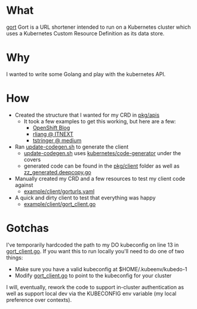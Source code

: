 # What
[gort](static/gort.jpg) Gort is a URL shortener intended to run on a Kubernetes cluster which uses a Kubernetes Custom Resource Definition as its data store.



# Why
I wanted to write some Golang and play with the kubernetes API.

# How
- Created the structure that I wanted for my CRD in [pkg/apis](pkg/apis)
  - It took a few examples to get this working, but here are a few:
    - [OpenShift Blog](https://blog.openshift.com/kubernetes-deep-dive-code-generation-customresources/)
    - [rliang @ ITNEXT](https://itnext.io/how-to-generate-client-codes-for-kubernetes-custom-resource-definitions-crd-b4b9907769ba)
    - [tstringer @ medium](https://medium.com/@trstringer/create-kubernetes-controllers-for-core-and-custom-resources-62fc35ad64a3)
- Ran [update-codegen.sh](hack/update-codegen.sh) to generate the client
  - [update-codegen.sh](hack/update-codegen.sh) uses [kubernetes/code-generator](https://github.com/kubernetes/code-generator) under the covers
  - generated code can be found in the [pkg/client](pkg/client) folder as well as [zz_generated.deepcopy.go](pkg/apis/gorturl/v1/zz_generated.deepcopy.go)
- Manually created my CRD and a few resources to test my client code against
  - [example/client/gorturls.yaml](exmaple/client/gorturls.yaml)
- A quick and dirty client to test that everything was happy
  - [example/client/gort_client.go](example/client/gort_client.go)

# Gotchas
I've temporarily hardcoded the path to my DO kubeconfig on line 13 in [gort_client.go](example/client/gort_client.go:13). If you want this to run locally you'll need to do one of two things:

- Make sure you have a valid kubeconfig at $HOME/.kubeenv/kubedo-1
- Modify [gort_client.go](example/client/gort_client.go:13) to point to the kubeconfig for your cluster

I will, eventually, rework the code to support in-cluster authentication as well as support local dev via the KUBECONFIG env variable (my local preference over contexts).